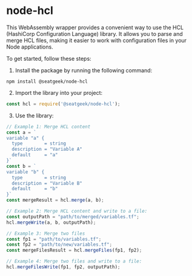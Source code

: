 # node-hcl
This WebAssembly wrapper provides a convenient way to use the HCL (HashiCorp Configuration Language) library. It allows you to parse and merge HCL files, making it easier to work with configuration files in your Node applications.

To get started, follow these steps:

1. Install the package by running the following command:
  ```
  npm install @seatgeek/node-hcl
  ```

2. Import the library into your project:
  ```javascript
  const hcl = require('@seatgeek/node-hcl');
  ```

3. Use the library:
  ```javascript
  // Example 1: Merge HCL content
  const a = `
  variable "a" {
    type        = string
    description = "Variable A"
    default     = "a"
  }`
  const b = `
  variable "b" {
    type        = string
    description = "Variable B"
    default     = "b"
  }`
  const mergeResult = hcl.merge(a, b);

  // Example 2: Merge HCL content and write to a file:
  const outputPath = "path/to/merged/variables.tf";
  hcl.mergeWrite(a, b, outputPath);

  // Example 3: Merge two files
  const fp1 = "path/to/variables.tf";
  const fp2 = "path/to/new/variables.tf";
  const mergeFilesResult = hcl.mergeFiles(fp1, fp2);

  // Example 4: Merge two files and write to a file:
  hcl.mergeFilesWrite(fp1, fp2, outputPath);
  ```
